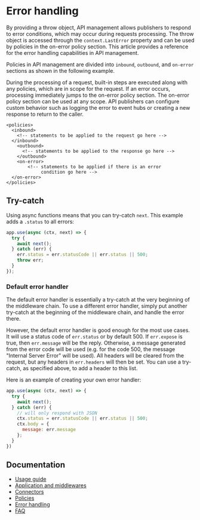 # Error handling
By providing a throw object, API management allows publishers to respond to error conditions, which may occur during requests processing. The throw object is accessed through the ```context.LastError``` property and can be used by policies in the on-error policy section. This article provides a reference for the error handling capabilities in API management.

Policies in API management are divided into ```inbound```, ```outbound```, and ```on-error``` sections as shown in the following example.

During the processing of a request, built-in steps are executed along with any policies, which are in scope for the request. 
If an error occurs, processing immediately jumps to the on-error policy section.
The on-error policy section can be used at any scope. API publishers can configure custom behavior such as logging the error to event hubs or creating a new response to return to the caller.

```
<policies>  
  <inbound>  
    <!-- statements to be applied to the request go here -->  
  </inbound>    
    <outbound>  
      <!-- statements to be applied to the response go here -->  
    </outbound>  
    <on-error>  
        <!-- statements to be applied if there is an error   
             condition go here -->  
  </on-error>  
</policies>
```

## Try-catch

  Using async functions means that you can try-catch `next`.
  This example adds a `.status` to all errors:

  ```js
  app.use(async (ctx, next) => {
    try {
      await next();
    } catch (err) {
      err.status = err.statusCode || err.status || 500;
      throw err;
    }
  });
  ```

### Default error handler

  The default error handler is essentially a try-catch at the very beginning of the middleware chain. 
  To use a different error handler, simply put another try-catch at the beginning of the middleware chain, and handle the error there. 
  
  However, the default error handler is good enough for the most use cases. It will use a status code of `err.status` or by default 500. 
  If `err.expose` is true, then `err.message` will be the reply. 
  Otherwise, a message generated from the error code will be used (e.g. for the code 500, the message "Internal Server Error" will be used). 
All headers will be cleared from the request, but any headers in `err.headers` will then be set. You can use a try-catch, as specified above, to add a header to this list.

  Here is an example of creating your own error handler:

```js
app.use(async (ctx, next) => {
  try {
    await next();
  } catch (err) {
    // will only respond with JSON
    ctx.status = err.statusCode || err.status || 500;
    ctx.body = {
      message: err.message
    };
  }
})
```

## Documentation

 - [Usage guide](../docs/guide.md)
 - [Application and middlewares](../docs/middlewares.md)
 - [Connectors](../docs/connectors.md)
 - [Policies](../docs/policies.md)
 - [Error handling](../docs/error-handling.md)
 - [FAQ](../docs/faq.md)
